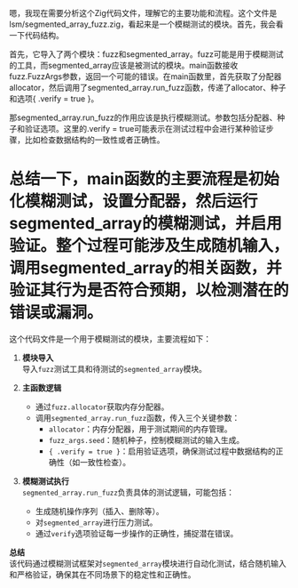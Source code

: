 嗯，我现在需要分析这个Zig代码文件，理解它的主要功能和流程。这个文件是lsm/segmented_array_fuzz.zig，看起来是一个模糊测试的模块。首先，我会看一下代码结构。

首先，它导入了两个模块：fuzz和segmented_array。fuzz可能是用于模糊测试的工具，而segmented_array应该是被测试的模块。main函数接收fuzz.FuzzArgs参数，返回一个可能的错误。在main函数里，首先获取了分配器allocator，然后调用了segmented_array.run_fuzz函数，传递了allocator、种子和选项{ .verify = true }。

那segmented_array.run_fuzz的作用应该是执行模糊测试。参数包括分配器、种子和验证选项。这里的.verify = true可能表示在测试过程中会进行某种验证步骤，比如检查数据结构的一致性或者正确性。

总结一下，main函数的主要流程是初始化模糊测试，设置分配器，然后运行segmented_array的模糊测试，并启用验证。整个过程可能涉及生成随机输入，调用segmented_array的相关函数，并验证其行为是否符合预期，以检测潜在的错误或漏洞。
================================================
这个代码文件是一个用于模糊测试的模块，主要流程如下：

1. **模块导入**  
   导入`fuzz`测试工具和待测试的`segmented_array`模块。

2. **主函数逻辑**  
   - 通过`fuzz.allocator`获取内存分配器。  
   - 调用`segmented_array.run_fuzz`函数，传入三个关键参数：  
     - `allocator`：内存分配器，用于测试期间的内存管理。  
     - `fuzz_args.seed`：随机种子，控制模糊测试的输入生成。  
     - `{ .verify = true }`：启用验证选项，确保测试过程中数据结构的正确性（如一致性检查）。  

3. **模糊测试执行**  
   `segmented_array.run_fuzz`负责具体的测试逻辑，可能包括：  
   - 生成随机操作序列（插入、删除等）。  
   - 对`segmented_array`进行压力测试。  
   - 通过`verify`选项验证每一步操作的正确性，捕捉潜在错误。  

**总结**  
该代码通过模糊测试框架对`segmented_array`模块进行自动化测试，结合随机输入和严格验证，确保其在不同场景下的稳定性和正确性。